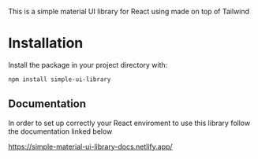 This is a simple material UI library for React using made on top of Tailwind 

# Installation
Install the package in your project directory with:
```bash
npm install simple-ui-library
```

## Documentation
In order to set up correctly your React enviroment to use this library follow the documentation linked below

https://simple-material-ui-library-docs.netlify.app/